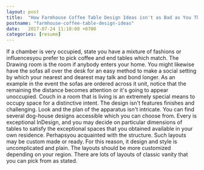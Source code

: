 ```yaml
---
layout: post
title:  "How Farmhouse Coffee Table Design Ideas isn't as Bad as You Thin"
postname: "farmhouse-coffee-table-design-ideas"
date:   2017-07-24 11:18:08 +0700
categories: [resume]
---
```

If a chamber is very occupied, state you have a mixture of fashions or influencesyou prefer to pick coffee and end tables which match. The Drawing room is the room if anybody enters your home. You might likewise have the sofas all over the desk for an easy method to make a social setting by which your nearest and dearest may talk and bond longer. As an example in the event the sofas are ordered across it unit, notice that the remaining the distance becomes attention or it's going to appear unoccupied. Couch in a room that is living is an extremely special means to occupy space for a distinctive intent. The design isn't features finishes and challenging. Look and the plan of the apparatus isn't intricate. You can find several dog-house designs accessible which you can choose from. Every is exceptional InDesign, and you may decide on particular dimensions of tables to satisfy the exceptional spaces that you obtained available in your own residence. Perhapsyou acquainted with the structure. Such layouts may be custom made or ready. For this reason, it design and style is uncomplicated and plain. The layouts should be more customized depending on your region. There are lots of layouts of classic vanity that you can pick from as stated.
